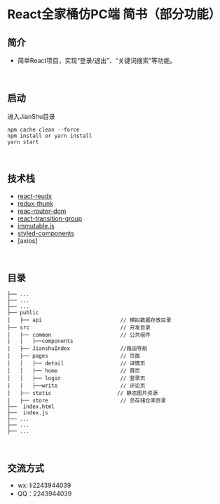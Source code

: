 # React全家桶仿PC端 简书（部分功能）

## 简介 
- 简单React项目，实现“登录/退出”、“关键词搜索”等功能。

<br>

## 启动
进入JianShu目录

    npm cache clean --force
    npm install or yarn install
    yarn start
<br>


## 技术栈
- [react-reudx](https://redux.js.org/)
- [redux-thunk](https://github.com/notrab/create-react-app-redux)
- [reac-router-dom](https://react-guide.github.io/react-router-cn/)
- [react-transition-group](https://github.com/reactjs/react-transition-group)
- [immutable.js](https://github.com/facebook/immutable-js)
- [styled-components](https://github.com/styled-components/styled-components)
- [axios]

<br>

## 目录

    ├── ...                                     
    ├── ...                                     
    ├── ...                                         
    ├── public                                  
    │   ├── api                         // 模拟数据存放目录
    ├── src                             // 开发目录
    │   ├── common                      // 公共组件
    |   |   ├──components               
    |   ├── JianshuIndex                //路由导航
    │   ├── pages                       // 页面
    │   │   ├── detail                  // 详情页   
    │   │   ├── home                    // 首页
    │   │   ├── login                   // 登录页
    |   |   ├──write                    // 评论页
    │   ├── static                     // 静态图片资源  
    │   ├── store                       // 总存储仓库目录            
    ├──  index.html         
    ├──  index.js
    ├── ...
    ├── ...
    ├── ...

<br>

## 交流方式
- wx: li2243944039
- QQ：2243944039